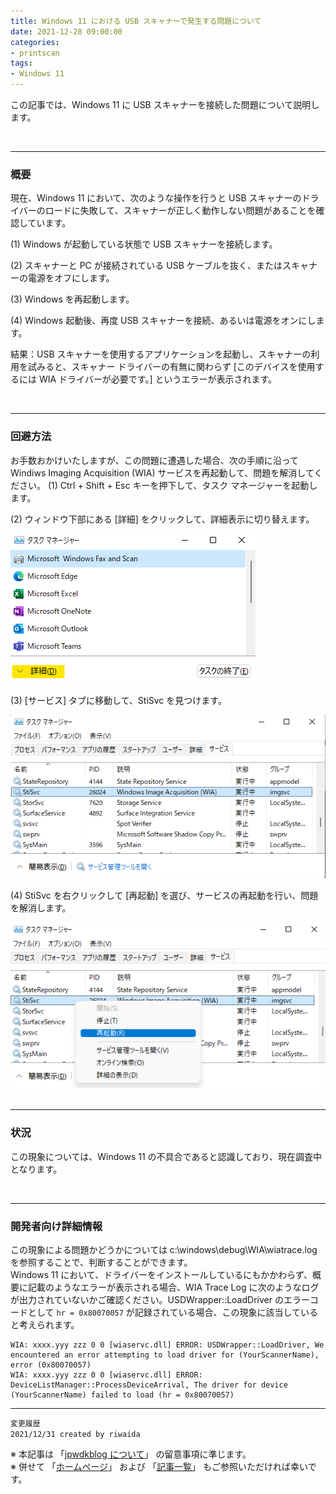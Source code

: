 ```yaml
---
title: Windows 11 における USB スキャナーで発生する問題について
date: 2021-12-28 09:00:00
categories:
- printscan
tags:
- Windows 11
---
```

この記事では、Windows 11 に USB スキャナーを接続した問題について説明します。
<!-- more -->
<br>

***
### 概要
現在、Windows 11 において、次のような操作を行うと USB スキャナーのドライバーのロードに失敗して、スキャナーが正しく動作しない問題があることを確認しています。

(1) Windows が起動している状態で USB スキャナーを接続します。

(2) スキャナーと PC が接続されている USB ケーブルを抜く、またはスキャナーの電源をオフにします。

(3) Windows を再起動します。

(4) Windows 起動後、再度 USB スキャナーを接続、あるいは電源をオンにします。


結果：USB スキャナーを使用するアプリケーションを起動し、スキャナーの利用を試みると、スキャナー ドライバーの有無に関わらず [このデバイスを使用するには WIA ドライバーが必要です。] というエラーが表示されます。

<br>

***
### 回避方法
お手数おかけいたしますが、この問題に遭遇した場合、次の手順に沿って Windiws Imaging Acquisition (WIA) サービスを再起動して、問題を解消してください。
(1) Ctrl + Shift + Esc キーを押下して、タスク マネージャーを起動します。

(2) ウィンドウ下部にある [詳細] をクリックして、詳細表示に切り替えます。
   <div align="left">
   <img src="./images/win11-usbscan-issue/taskman1.png">
   </div>

(3) [サービス] タブに移動して、StiSvc を見つけます。
   <div align="left">
   <img src="./images/win11-usbscan-issue/taskman2.png">
   </div>

(4) StiSvc を右クリックして [再起動] を選び、サービスの再起動を行い、問題を解消します。
   <div align="left">
   <img src="./images/win11-usbscan-issue/taskman3.png">
   </div>

<br>

***
### 状況

この現象については、Windows 11 の不具合であると認識しており、現在調査中となります。

<br>

***
### 開発者向け詳細情報
この現象による問題かどうかについては c:\windows\debug\WIA\wiatrace.log を参照することで、判断することができます。  
Windows 11 において、ドライバーをインストールしているにもかかわらず、概要に記載のようなエラーが表示される場合、WIA Trace Log に次のようなログが出力されていないかご確認ください。USDWrapper::LoadDriver のエラーコードとして `hr = 0x80070057` が記録されている場合、この現象に該当していると考えられます。   
~~~
WIA: xxxx.yyy zzz 0 0 [wiaservc.dll] ERROR: USDWrapper::LoadDriver, We encountered an error attempting to load driver for (YourScannerName), error (0x80070057)
WIA: xxxx.yyy zzz 0 0 [wiaservc.dll] ERROR: DeviceListManager::ProcessDeviceArrival, The driver for device (YourScannerName) failed to load (hr = 0x80070057)
~~~






***
`変更履歴`  
`2021/12/31 created by riwaida`

※ 本記事は 「[jpwdkblog について](https://jpwdkblog.github.io/blog/2020/01/01/aobut-jpwdkblog/)」 の留意事項に準じます。  
※ 併せて 「[ホームページ](https://jpwdkblog.github.io/blog/)」 および 「[記事一覧](https://jpwdkblog.github.io/blog/archives/)」 もご参照いただければ幸いです。  